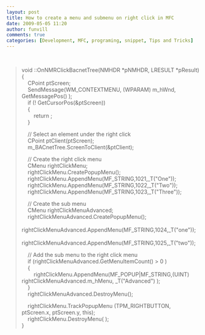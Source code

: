 ```yaml
---
layout: post
title: How to create a menu and submenu on right click in MFC
date: 2009-05-05 11:20
author: funvill
comments: true
categories: [Development, MFC, programing, snippet, Tips and Tricks]
---
```

<p>&#160;</p>  <blockquote>   <p>void ::OnNMRClickBacnetTree(NMHDR *pNMHDR, LRESULT *pResult)      <br />{       <br />&#160;&#160;&#160; CPoint ptScreen;       <br />&#160;&#160;&#160; SendMessage(WM_CONTEXTMENU, (WPARAM) m_hWnd, GetMessagePos() );       <br />&#160;&#160;&#160; if (! GetCursorPos(&amp;ptScreen))       <br />&#160;&#160;&#160; {       <br />&#160;&#160;&#160;&#160;&#160;&#160;&#160; return ;       <br />&#160;&#160;&#160; } </p>    <p>&#160;&#160;&#160; // Select an element under the right click      <br />&#160;&#160;&#160; CPoint ptClient(ptScreen);       <br />&#160;&#160;&#160; m_BACnetTree.ScreenToClient(&amp;ptClient);&#160;&#160;&#160; </p>    <p>&#160;&#160;&#160; // Create the right click menu      <br />&#160;&#160;&#160; CMenu rightClickMenu;       <br />&#160;&#160;&#160; rightClickMenu.CreatePopupMenu();       <br />&#160;&#160;&#160; rightClickMenu.AppendMenu(MF_STRING,1021,_T(&quot;One&quot;));       <br />&#160;&#160;&#160; rightClickMenu.AppendMenu(MF_STRING,1022,_T(&quot;Two&quot;));       <br />&#160;&#160;&#160; rightClickMenu.AppendMenu(MF_STRING,1023,_T(&quot;Three&quot;)); </p>    <p>&#160;&#160;&#160; // Create the sub menu      <br />&#160;&#160;&#160; CMenu rightClickMenuAdvanced;       <br />&#160;&#160;&#160; rightClickMenuAdvanced.CreatePopupMenu();       <br />&#160;&#160;&#160; rightClickMenuAdvanced.AppendMenu(MF_STRING,1024,_T(&quot;one&quot;));       <br />&#160;&#160;&#160; rightClickMenuAdvanced.AppendMenu(MF_STRING,1025,_T(&quot;two&quot;)); </p>    <p>&#160;&#160;&#160; // Add the sub menu to the right click menu      <br />&#160;&#160;&#160; if (rightClickMenuAdvanced.GetMenuItemCount() &gt; 0 )       <br />&#160;&#160;&#160; {       <br />&#160;&#160;&#160;&#160;&#160;&#160;&#160; rightClickMenu.AppendMenu(MF_POPUP|MF_STRING,(UINT) rightClickMenuAdvanced.m_hMenu, _T(&quot;Advanced&quot;) );       <br />&#160;&#160;&#160; }       <br />&#160;&#160;&#160; rightClickMenuAdvanced.DestroyMenu(); </p>    <p>&#160;&#160;&#160; rightClickMenu.TrackPopupMenu (TPM_RIGHTBUTTON, ptScreen.x, ptScreen.y, this);      <br />&#160;&#160;&#160; rightClickMenu.DestroyMenu( );       <br />}</p></blockquote>
